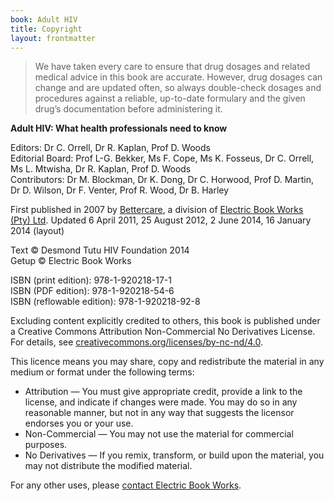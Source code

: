 ```yaml
---
book: Adult HIV
title: Copyright
layout: frontmatter
---
```


> We have taken every care to ensure that drug dosages and related medical advice in this book are accurate. However, drug dosages can change and are updated often, so always double-check dosages and procedures against a reliable, up-to-date formulary and the given drug’s documentation before administering it.

**Adult HIV: What health professionals need to know**

Editors: Dr C. Orrell, Dr R. Kaplan, Prof D. Woods  
Editorial Board: Prof L-G. Bekker, Ms F. Cope, Ms K. Fosseus, Dr C. Orrell, Ms L. Mtwisha, Dr R. Kaplan, Prof D. Woods  
Contributors: Dr M. Blockman, Dr K. Dong, Dr C. Horwood, Prof D. Martin, Dr D. Wilson, Dr F. Venter, Prof R. Wood, Dr B. Harley

First published in 2007 by [Bettercare](http://bettercare.co.za), a division of [Electric Book Works (Pty) Ltd](http://www.electricbookworks.com). Updated 6 April 2011, 25 August 2012, 2 June 2014, 16 January 2014 (layout)

Text © Desmond Tutu HIV Foundation 2014  
Getup © Electric Book Works

ISBN (print edition): 978-1-920218-17-1  
ISBN (PDF edition): 978-1-920218-54-6  
ISBN (reflowable edition): 978-1-920218-92-8

Excluding content explicitly credited to others, this book is published under a Creative Commons Attribution Non-Commercial No Derivatives License. For details, see [creativecommons.org/licenses/by-nc-nd/4.0](http://creativecommons.org/licenses/by-nc-nd/4.0/).

This licence means you may share, copy and redistribute the material in any medium or format under the following terms:

* Attribution — You must give appropriate credit, provide a link to the license, and indicate if changes were made. You may do so in any reasonable manner, but not in any way that suggests the licensor endorses you or your use.
* Non-Commercial — You may not use the material for commercial purposes.
* No Derivatives — If you remix, transform, or build upon the material, you may not distribute the modified material.

For any other uses, please <a href="http://electricbookworks.com/contact">contact Electric Book Works</a>.
